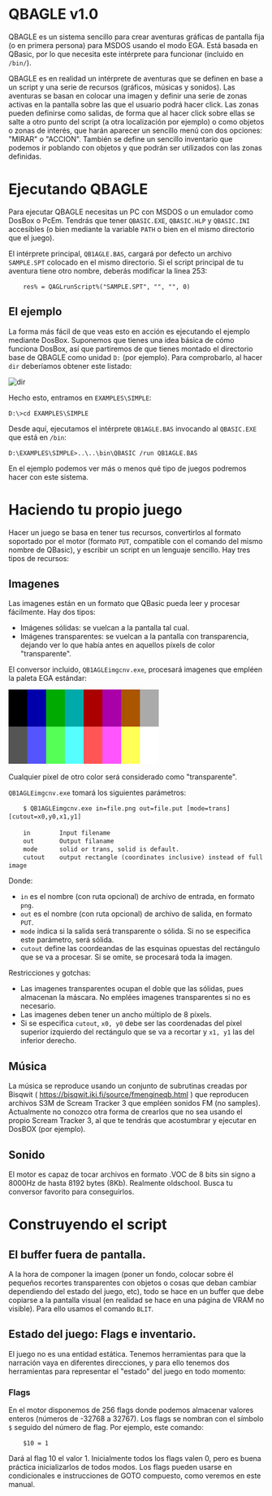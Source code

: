 # QBAGLE v1.0

QBAGLE es un sistema sencillo para crear aventuras gráficas de pantalla fija (o en primera persona) para MSDOS usando el modo EGA. Está basada en QBasic, por lo que necesita este intérprete para funcionar (incluido en `/bin/`).

QBAGLE es en realidad un intérprete de aventuras que se definen en base a un script y una serie de recursos (gráficos, músicas y sonidos). Las aventuras se basan en colocar una imagen y definir una serie de zonas activas en la pantalla sobre las que el usuario podrá hacer click. Las zonas pueden definirse como salidas, de forma que al hacer click sobre ellas se salte a otro punto del script (a otra localización por ejemplo) o como objetos o zonas de interés, que harán aparecer un sencillo menú con dos opciones: "MIRAR" o "ACCION". También se define un sencillo inventario que podemos ir poblando con objetos y que podrán ser utilizados con las zonas definidas.

# Ejecutando QBAGLE

Para ejecutar QBAGLE necesitas un PC con MSDOS o un emulador como DosBox o PcEm. Tendrás que tener `QBASIC.EXE`, `QBASIC.HLP` y `QBASIC.INI` accesibles (o bien mediante la variable `PATH` o bien en el mismo directorio que el juego).

El intérprete principal, `QB1AGLE.BAS`, cargará por defecto un archivo `SAMPLE.SPT` colocado en el mismo directorio. Si el script principal de tu aventura tiene otro nombre, deberás modificar la linea 253:

```bas
	res% = QAGLrunScript%("SAMPLE.SPT", "", "", 0)
```

## El ejemplo

La forma más fácil de que veas esto en acción es ejecutando el ejemplo mediante DosBox. Suponemos que tienes una idea básica de cómo funciona DosBox, así que partiremos de que tienes montado el directorio base de QBAGLE como unidad `D:` (por ejemplo). Para comprobarlo, al hacer `dir` deberíamos obtener este listado:

![dir](docs/main.png)

Hecho esto, entramos en `EXAMPLES\SIMPLE`:

```
D:\>cd EXAMPLES\SIMPLE
```

Desde aquí, ejecutamos el intérprete `QB1AGLE.BAS` invocando al `QBASIC.EXE` que está en `/bin`:

```
D:\EXAMPLES\SIMPLE>..\..\bin\QBASIC /run QB1AGLE.BAS
```

En el ejemplo podemos ver más o menos qué tipo de juegos podremos hacer con este sistema.

# Haciendo tu propio juego

Hacer un juego se basa en tener tus recursos, convertirlos al formato soportado por el motor (formato `PUT`, compatible con el comando del mismo nombre de QBasic), y escribir un script en un lenguaje sencillo. Hay tres tipos de recursos:

## Imagenes

Las imagenes están en un formato que QBasic pueda leer y procesar fácilmente. Hay dos tipos:

* Imágenes sólidas: se vuelcan a la pantalla tal cual.
* Imágenes transparentes: se vuelcan a la pantalla con transparencia, dejando ver lo que había antes en aquellos píxels de color "transparente".

El conversor incluido, `QB1AGLEimgcnv.exe`, procesará imagenes que empléen la paleta EGA estándar:

![EGA](docs/EGA.png)

Cualquier píxel de otro color será considerado como "transparente".

`QB1AGLEimgcnv.exe` tomará los siguientes parámetros:

```
	$ QB1AGLEimgcnv.exe in=file.png out=file.put [mode=trans] [cutout=x0,y0,x1,y1]

	in        Input filename
	out       Output filaname
	mode      solid or trans, solid is default.
	cutout    output rectangle (coordinates inclusive) instead of full image
```

Donde: 

* `in` es el nombre (con ruta opcional) de archivo de entrada, en formato `png`.
* `out` es el nombre (con ruta opcional) de archivo de salida, en formato `PUT`.
* `mode` indica si la salida será transparente o sólida. Si no se especifica este parámetro, será sólida.
* `cutout` define las coordeandas de las esquinas opuestas del rectángulo que se va a procesar. Si se omite, se procesará toda la imagen.

Restricciones y gotchas:

* Las imagenes transparentes ocupan el doble que las sólidas, pues almacenan la máscara. No emplées imagenes transparentes si no es necesario.
* Las imagenes deben tener un ancho múltiplo de 8 píxels.
* Si se especifica `cutout`, `x0, y0` debe ser las coordenadas del píxel superior izquierdo del rectángulo que se va a recortar y `x1, y1` las del inferior derecho.

## Música

La música se reproduce usando un conjunto de subrutinas creadas por Bisqwit ( https://bisqwit.iki.fi/source/fmengineqb.html ) que reproducen archivos S3M de Scream Tracker 3 que empléen sonidos FM (no samples). Actualmente no conozco otra forma de crearlos que no sea usando el propio Scream Tracker 3, al que te tendrás que acostumbrar y ejecutar en DosBOX (por ejemplo).

## Sonido

El motor es capaz de tocar archivos en formato .VOC de 8 bits sin signo a 8000Hz de hasta 8192 bytes (8Kb). Realmente oldschool. Busca tu conversor favorito para conseguirlos.

# Construyendo el script

## El buffer fuera de pantalla.

A la hora de componer la imagen (poner un fondo, colocar sobre él pequeños recortes transparentes con objetos o cosas que deban cambiar dependiendo del estado del juego, etc), todo se hace en un buffer que debe copiarse a la pantalla visual (en realidad se hace en una página de VRAM no visible). Para ello usamos el comando `BLIT`.

## Estado del juego: Flags e inventario.

El juego no es una entidad estática. Tenemos herramientas para que la narración vaya en diferentes direcciones, y para ello tenemos dos herramientas para representar el "estado" del juego en todo momento:

### Flags

En el motor disponemos de 256 flags donde podemos almacenar valores enteros (números de -32768 a 32767). Los flags se nombran con el símbolo `$` seguido del número de flag. Por ejemplo, este comando:

```
	$10 = 1
```

Dará al flag 10 el valor 1. Inicialmente todos los flags valen 0, pero es buena práctica inicializarlos de todos modos. Los flags pueden usarse en condicionales e instrucciones de GOTO compuesto, como veremos en este manual.
